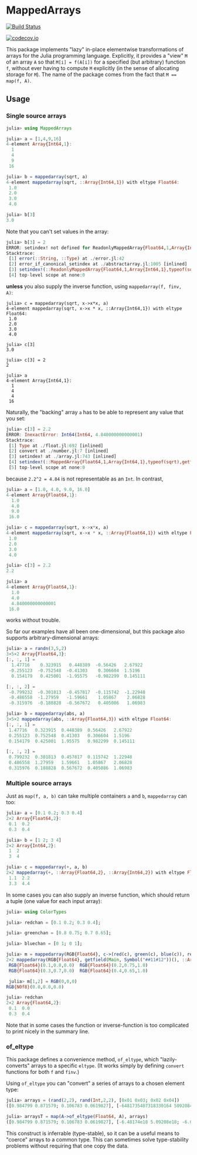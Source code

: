 # MappedArrays

[![Build Status](https://travis-ci.org/JuliaArrays/MappedArrays.jl.svg?branch=master)](https://travis-ci.org/JuliaArrays/MappedArrays.jl)

[![codecov.io](http://codecov.io/github/JuliaArrays/MappedArrays.jl/coverage.svg?branch=master)](http://codecov.io/github/JuliaArrays/MappedArrays.jl?branch=master)

This package implements "lazy" in-place elementwise transformations of
arrays for the Julia programming language. Explicitly, it provides a
"view" `M` of an array `A` so that `M[i] = f(A[i])` for a specified
(but arbitrary) function `f`, without ever having to compute `M`
explicitly (in the sense of allocating storage for `M`).  The name of
the package comes from the fact that `M == map(f, A)`.

## Usage

### Single source arrays

```jl
julia> using MappedArrays

julia> a = [1,4,9,16]
4-element Array{Int64,1}:
  1
  4
  9
 16

julia> b = mappedarray(sqrt, a)
4-element mappedarray(sqrt, ::Array{Int64,1}) with eltype Float64:
 1.0
 2.0
 3.0
 4.0

julia> b[3]
3.0
```

Note that you can't set values in the array:

```jl
julia> b[3] = 2
ERROR: setindex! not defined for ReadonlyMappedArray{Float64,1,Array{Int64,1},typeof(sqrt)}
Stacktrace:
 [1] error(::String, ::Type) at ./error.jl:42
 [2] error_if_canonical_setindex at ./abstractarray.jl:1005 [inlined]
 [3] setindex!(::ReadonlyMappedArray{Float64,1,Array{Int64,1},typeof(sqrt)}, ::Int64, ::Int64) at ./abstractarray.jl:996
 [4] top-level scope at none:0
```

**unless** you also supply the inverse function, using `mappedarray(f, finv, A)`:

```
julia> c = mappedarray(sqrt, x->x*x, a)
4-element mappedarray(sqrt, x->x * x, ::Array{Int64,1}) with eltype Float64:
 1.0
 2.0
 3.0
 4.0

julia> c[3]
3.0

julia> c[3] = 2
2

julia> a
4-element Array{Int64,1}:
  1
  4
  4
 16
```

Naturally, the "backing" array `a` has to be able to represent any value that you set:

```jl
julia> c[3] = 2.2
ERROR: InexactError: Int64(Int64, 4.840000000000001)
Stacktrace:
 [1] Type at ./float.jl:692 [inlined]
 [2] convert at ./number.jl:7 [inlined]
 [3] setindex! at ./array.jl:743 [inlined]
 [4] setindex!(::MappedArray{Float64,1,Array{Int64,1},typeof(sqrt),getfield(Main, Symbol("##5#6"))}, ::Float64, ::Int64) at /home/tim/.julia/dev/MappedArrays/src/MappedArrays.jl:173
 [5] top-level scope at none:0
```

because `2.2^2 = 4.84` is not representable as an `Int`. In contrast,

```jl
julia> a = [1.0, 4.0, 9.0, 16.0]
4-element Array{Float64,1}:
  1.0
  4.0
  9.0
 16.0

julia> c = mappedarray(sqrt, x->x*x, a)
4-element mappedarray(sqrt, x->x * x, ::Array{Float64,1}) with eltype Float64:
 1.0
 2.0
 3.0
 4.0

julia> c[3] = 2.2
2.2

julia> a
4-element Array{Float64,1}:
  1.0
  4.0
  4.840000000000001
 16.0
```

works without trouble.

So far our examples have all been one-dimensional, but this package
also supports arbitrary-dimensional arrays:

```jl
julia> a = randn(3,5,2)
3×5×2 Array{Float64,3}:
[:, :, 1] =
  1.47716    0.323915   0.448389  -0.56426   2.67922
 -0.255123  -0.752548  -0.41303    0.306604  1.5196
  0.154179   0.425001  -1.95575   -0.982299  0.145111

[:, :, 2] =
 -0.799232  -0.301813  -0.457817  -0.115742  -1.22948
 -0.486558  -1.27959   -1.59661    1.05867    2.06828
 -0.315976  -0.188828  -0.567672   0.405086   1.06983

julia> b = mappedarray(abs, a)
3×5×2 mappedarray(abs, ::Array{Float64,3}) with eltype Float64:
[:, :, 1] =
 1.47716   0.323915  0.448389  0.56426   2.67922
 0.255123  0.752548  0.41303   0.306604  1.5196
 0.154179  0.425001  1.95575   0.982299  0.145111

[:, :, 2] =
 0.799232  0.301813  0.457817  0.115742  1.22948
 0.486558  1.27959   1.59661   1.05867   2.06828
 0.315976  0.188828  0.567672  0.405086  1.06983
```

### Multiple source arrays

Just as `map(f, a, b)` can take multiple containers `a` and `b`, `mappedarray` can too:
```julia
julia> a = [0.1 0.2; 0.3 0.4]
2×2 Array{Float64,2}:
 0.1  0.2
 0.3  0.4

julia> b = [1 2; 3 4]
2×2 Array{Int64,2}:
 1  2
 3  4

julia> c = mappedarray(+, a, b)
2×2 mappedarray(+, ::Array{Float64,2}, ::Array{Int64,2}) with eltype Float64:
 1.1  2.2
 3.3  4.4
```

In some cases you can also supply an inverse function, which should return a tuple (one value for each input array):
```julia
julia> using ColorTypes

julia> redchan = [0.1 0.2; 0.3 0.4];

julia> greenchan = [0.8 0.75; 0.7 0.65];

julia> bluechan = [0 1; 0 1];

julia> m = mappedarray(RGB{Float64}, c->(red(c), green(c), blue(c)), redchan, greenchan, bluechan)
2×2 mappedarray(RGB{Float64}, getfield(Main, Symbol("##11#12"))(), ::Array{Float64,2}, ::Array{Float64,2}, ::Array{Int64,2}) with eltype RGB{Float64}:
 RGB{Float64}(0.1,0.8,0.0)  RGB{Float64}(0.2,0.75,1.0)
 RGB{Float64}(0.3,0.7,0.0)  RGB{Float64}(0.4,0.65,1.0)

 julia> m[1,2] = RGB(0,0,0)
RGB{N0f8}(0.0,0.0,0.0)

julia> redchan
2×2 Array{Float64,2}:
 0.1  0.0
 0.3  0.4
```

Note that in some cases the function or inverse-function is too
complicated to print nicely in the summary line.

### of_eltype

This package defines a convenience method, `of_eltype`, which
"lazily-converts" arrays to a specific `eltype`.  (It works simply by
defining `convert` functions for both `f` and `finv`.)

Using `of_eltype` you can "convert" a series of arrays to a chosen element type:

```julia
julia> arrays = (rand(2,2), rand(Int,2,2), [0x01 0x03; 0x02 0x04])
([0.984799 0.871579; 0.106783 0.0619827], [-6481735407318330164 5092084295348224098; -6063116549749853620 -8721118838052351006], UInt8[0x01 0x03; 0x02 0x04])

julia> arraysT = map(A->of_eltype(Float64, A), arrays)
([0.984799 0.871579; 0.106783 0.0619827], [-6.48174e18 5.09208e18; -6.06312e18 -8.72112e18], [1.0 3.0; 2.0 4.0])
```

This construct is inferrable (type-stable), so it can be a useful
means to "coerce" arrays to a common type. This can sometimes solve
type-stability problems without requiring that one copy the data.
